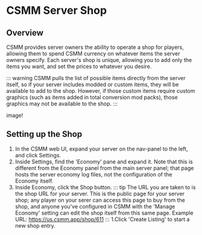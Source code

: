 # CSMM Server Shop

## Overview

CSMM provides server owners the ability to operate a shop for players, allowing them to spend CSMM currency on whatever items the server owners specify. Each server's shop is unique, allowing you to add only the items you want, and set the prices to whatever you desire.

::: warning 
CSMM pulls the list of possible items directly from the server itself, so if your server includes modded or custom items, they will be available to add to the shop. However, if those custom items require custom graphics (such as items added in total conversion mod packs), those graphics may not be available to the shop.
:::

image!

## Setting up the Shop

1. In the CSMM web UI, expand your server on the nav-panel to the left, and click Settings.
1. Inside Settings, find the 'Economy' pane and expand it. Note that this is different from the Economy panel from the main server panel; that page hosts the server economy log files, not the configuration of the Economy itself.
1. Inside Economy, click the Shop button.
::: tip
The URL you are taken to is the shop URL for your server. This is the public page for your server shop; any player on your serer can access this page to buy from the shop, and anyone you've configured in CSMM with the 'Manage Economy' setting can edit the shop itself from this same page.
Example URL: https://us.csmm.app/shop/611
:::
1.Click 'Create Listing' to start a new shop entry.
